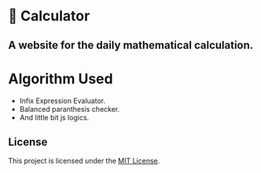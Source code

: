 # 🧮 Calculator
## A website for the daily mathematical calculation.

# Algorithm Used
- Infix Expression Evaluator.
- Balanced paranthesis checker.
- And little bit js logics.

## License

This project is licensed under the [MIT License](LICENSE).

